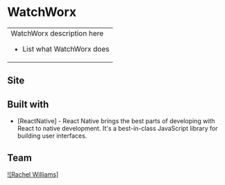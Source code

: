 # WatchWorx

<table>
<tr>
<td>
  WatchWorx description here

<ul>
<li>List what WatchWorx does</li>
</ul>
</td>
</tr>
</table>

## Site

## Built with

- [ReactNative] - React Native brings the best parts of developing with React to native development. It's a best-in-class JavaScript library for building user interfaces.

## Team

[![Rachel Williams]](https://www.linkedin.com/in/rachel-williams-055938211/)
